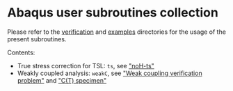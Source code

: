 # Abaqus user subroutines collection

Please refer to the [verification](../verification) and
[examples](../examples) directories for the usage of the present
subroutines.

Contents:

- True stress correction for TSL: `ts`, see
  ["noH-ts"](../verification/tsl#noh-ts)
- Weakly coupled analysis: `weakC`, see ["Weak coupling verification
  problem"](../verification/weakC#weak-coupling-verification-problem)
  and ["C(T) specimen"](../examples/CT#ct-specimen)
